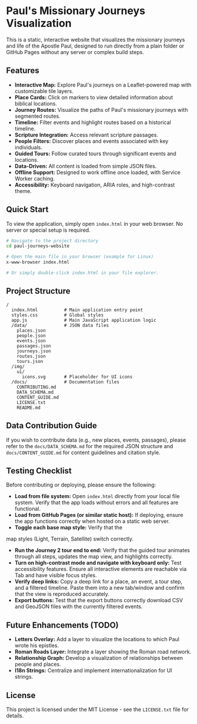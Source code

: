 # Paul's Missionary Journeys Visualization

This is a static, interactive website that visualizes the missionary journeys and life of the Apostle Paul, designed to run directly from a plain folder or GitHub Pages without any server or complex build steps.

## Features

*   **Interactive Map:** Explore Paul's journeys on a Leaflet-powered map with customizable tile layers.
*   **Place Cards:** Click on markers to view detailed information about biblical locations.
*   **Journey Routes:** Visualize the paths of Paul's missionary journeys with segmented routes.
*   **Timeline:** Filter events and highlight routes based on a historical timeline.
*   **Scripture Integration:** Access relevant scripture passages.
*   **People Filters:** Discover places and events associated with key individuals.
*   **Guided Tours:** Follow curated tours through significant events and locations.
*   **Data-Driven:** All content is loaded from simple JSON files.
*   **Offline Support:** Designed to work offline once loaded, with Service Worker caching.
*   **Accessibility:** Keyboard navigation, ARIA roles, and high-contrast theme.

## Quick Start

To view the application, simply open `index.html` in your web browser. No server or special setup is required.

```bash
# Navigate to the project directory
cd paul-journeys-website

# Open the main file in your browser (example for Linux)
x-www-browser index.html

# Or simply double-click index.html in your file explorer.
```

## Project Structure

```
/
  index.html          # Main application entry point
  styles.css          # Global styles
  app.js              # Main JavaScript application logic
  /data/              # JSON data files
    places.json
    people.json
    events.json
    passages.json
    journeys.json
    routes.json
    tours.json
  /img/
    ui/
      icons.svg       # Placeholder for UI icons
  /docs/              # Documentation files
    CONTRIBUTING.md
    DATA_SCHEMA.md
    CONTENT_GUIDE.md
    LICENSE.txt
    README.md
```

## Data Contribution Guide

If you wish to contribute data (e.g., new places, events, passages), please refer to the `docs/DATA_SCHEMA.md` for the required JSON structure and `docs/CONTENT_GUIDE.md` for content guidelines and citation style.

## Testing Checklist

Before contributing or deploying, please ensure the following:

*   **Load from file system:** Open `index.html` directly from your local file system. Verify that the app loads without errors and all features are functional.
*   **Load from GitHub Pages (or similar static host):** If deploying, ensure the app functions correctly when hosted on a static web server.
*   **Toggle each base map style:** Verify that the 

map styles (Light, Terrain, Satellite) switch correctly.
*   **Run the Journey 2 tour end to end:** Verify that the guided tour animates through all steps, updates the map view, and highlights correctly.
*   **Turn on high-contrast mode and navigate with keyboard only:** Test accessibility features. Ensure all interactive elements are reachable via Tab and have visible focus styles.
*   **Verify deep links:** Copy a deep link for a place, an event, a tour step, and a filtered timeline. Paste them into a new tab/window and confirm that the view is reproduced accurately.
*   **Export buttons:** Test that the export buttons correctly download CSV and GeoJSON files with the currently filtered events.

## Future Enhancements (TODO)

*   **Letters Overlay:** Add a layer to visualize the locations to which Paul wrote his epistles.
*   **Roman Roads Layer:** Integrate a layer showing the Roman road network.
*   **Relationship Graph:** Develop a visualization of relationships between people and places.
*   **I18n Strings:** Centralize and implement internationalization for UI strings.

## License

This project is licensed under the MIT License - see the `LICENSE.txt` file for details.


